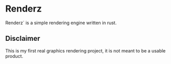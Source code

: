 # Renderz

Renderz` is a simple rendering engine written in rust.

## Disclaimer

This is my first real graphics rendering project, it is not meant to be a usable product.
